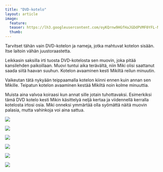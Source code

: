 ```yaml
---
title: "DVD-kotelo"
layout: article
image:
  feature:
  teaser: https://lh3.googleusercontent.com/oyKQrnw9HGfHaJGDdPVMF0YFL-N30PprGsnxSur-xdY=w245
  thumb:
---
```


Tarvitset tähän vain DVD-kotelon ja nameja, jotka mahtuvat kotelon sisään. Itse laitoin vähän juustoraastetta.

Leikkasin saksilla irti tuosta DVD-kotelosta sen muovin, joka pitää kansilehden paikoillaan. Muovi tuntui aika terävältä, niin Miki olisi saattanut saada siitä haavan suuhun. Kotelon avaaminen kesti Mikiltä reilun minuutin.

Vaikeutan tätä nykyään teippaamalla kotelon kiinni ennen kuin annan sen Mikille. Teipatun kotelon avaaminen kestää Mikiltä noin kolme minuuttia.

Muista aina valvoa koiraasi kun annat sille jotain tuhottavaksi. Esimerkiksi tämä DVD kotelo kesti Mikin käsittelyä neljä kertaa ja viidennellä kerralla kotelosta irtosi osia. Miki onneksi ymmärtää olla syömättä näitä muovin palasia, mutta vahinkoja voi aina sattua.

[![](https://lh3.googleusercontent.com/2mXU9pxVQMTA7tI1pP3-5FXW2UlStUicIPivZ78loQw=w800)](https://lh3.googleusercontent.com/2mXU9pxVQMTA7tI1pP3-5FXW2UlStUicIPivZ78loQw=s0)

[![](https://lh3.googleusercontent.com/jUf_8RjsgeyfyoBiS054hGbuxgaY22-tWMoIgEtIjtM=w800)](https://lh3.googleusercontent.com/jUf_8RjsgeyfyoBiS054hGbuxgaY22-tWMoIgEtIjtM=s0)

[![](https://lh3.googleusercontent.com/7aBAweTHm4bBq0BqAkyRVh7YLUmgSs-DAvrwDrctGA4=w800)](https://lh3.googleusercontent.com/7aBAweTHm4bBq0BqAkyRVh7YLUmgSs-DAvrwDrctGA4=s0)

[![](https://lh3.googleusercontent.com/P9nqt7idslPpemDUEsSFofytlMF7KK4Rp_I_KnqMRMI=w800)](https://lh3.googleusercontent.com/P9nqt7idslPpemDUEsSFofytlMF7KK4Rp_I_KnqMRMI=s0)

[![](https://lh3.googleusercontent.com/EOW1Da4eNjT4H8Z7wcwIAS3rZa9gE4iweEh78dPOIko=w800)](https://lh3.googleusercontent.com/EOW1Da4eNjT4H8Z7wcwIAS3rZa9gE4iweEh78dPOIko=s0)

[![](https://lh3.googleusercontent.com/wpw7aubSo4PCxUZGWbn1Jw8_AZteZ-DFr1yfVW5iM0w=w800)](https://lh3.googleusercontent.com/wpw7aubSo4PCxUZGWbn1Jw8_AZteZ-DFr1yfVW5iM0w=s0)
